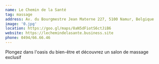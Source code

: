 ```yaml
---
name: Le Chemin de la Santé
tag: massage
address: Av. du Bourgmestre Jean Materne 227, 5100 Namur, Belgique
image: '0.jpg'
location: https://goo.gl/maps/8aN5dFiotS6ctJiB6
website: https://lechemindelasante.business.site
phone: 0494/66.66.46
---
```


Plongez dans l'oasis du bien-être et découvrez un salon de massage exclusif